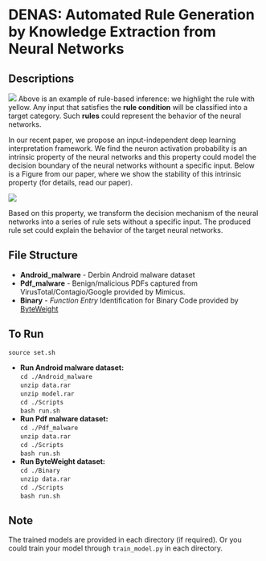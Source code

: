 # DENAS: Automated Rule Generation by Knowledge Extraction from Neural Networks

## Descriptions
![](https://github.com/DENAS-GLOBAL/DENAS/blob/master/Picture/explain.png)
Above is an example of rule-based inference: we highlight the rule with yellow. Any input that satisfies the **rule condition** will be classified into a target category. Such **rules** could represent the behavior of the neural networks.  

In our recent paper, we propose an input-independent deep learning interpretation framework. We find the neuron activation probability is an intrinsic property of the neural networks and this property could model the decision boundary of the neural networks withount a specific input. Below is a Figure from our paper, where we show the stability of this intrinsic property (for details, read our paper).

![](https://github.com/DENAS-GLOBAL/DENAS/blob/master/Picture/Snipaste_2019-11-03_21-39-52.png)

Based on this property, we transform the decision mechanism of the neural networks into a series of rule sets without a specific input.
The produced rule set could explain the behavior of the target neural networks.




## File Structure
* **Android_malware** - Derbin Android malware dataset
* **Pdf_malware** - Benign/malicious PDFs captured from VirusTotal/Contagio/Google provided by Mimicus.
* **Binary** - *Function Entry* Identification for Binary Code provided by [ByteWeight ](http://security.ece.cmu.edu/byteweight/) 


## To Run
`source set.sh`
* **Run Android malware dataset:** \
`cd ./Android_malware`\
`unzip data.rar`\
`unzip model.rar`\
`cd ./Scripts`\
`bash run.sh`
* **Run Pdf malware dataset:** \
`cd ./Pdf_malware`\
`unzip data.rar`\
`cd ./Scripts`\
`bash run.sh`
* **Run ByteWeight dataset:** \
`cd ./Binary`\
`unzip data.rar`\
`cd ./Scripts`\
`bash run.sh`



## Note
The trained models are provided in each directory (if required). Or you could train your model through `train_model.py` in each directory.




